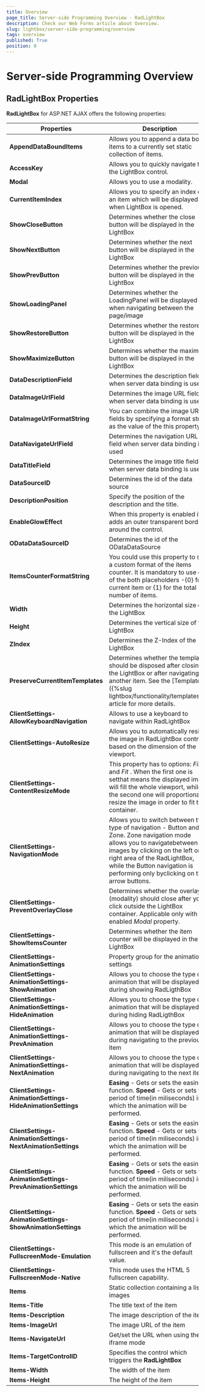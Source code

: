 ```yaml
---
title: Overview
page_title: Server-side Programming Overview - RadLightBox
description: Check our Web Forms article about Overview.
slug: lightbox/server-side-programming/overview
tags: overview
published: True
position: 0
---
```


# Server-side Programming Overview



## RadLightBox Properties

**RadLightBox** for ASP.NET AJAX offers the following properties:


| Properties | Description |
| ------ | ------ |
| **AppendDataBoundItems** |Allows you to append a data bound items to a currently set static collection of items.|
| **AccessKey** |Allows you to quickly navigate to the LightBox control.|
| **Modal** |Allows you to use a modality.|
| **CurrentItemIndex** |Allows you to specify an index of an item which will be displayed when LightBox is opened.|
| **ShowCloseButton** |Determines whether the close button will be displayed in the LightBox|
| **ShowNextButton** |Determines whether the next button will be displayed in the LightBox|
| **ShowPrevButton** |Determines whether the previous button will be displayed in the LightBox|
| **ShowLoadingPanel** |Determines whether the LoadingPanel will be displayed when navigating between the page/image|
| **ShowRestoreButton** |Determines whether the restore button will be displayed in the LightBox|
| **ShowMaximizeButton** |Determines whether the maximize button will be displayed in the LightBox|
| **DataDescriptionField** |Determines the description field when server data binding is used|
| **DataImageUrlField** |Determines the image URL field when server data binding is used|
| **DataImageUrlFormatString** |You can combine the image URL fields by specifying a format string as the value of the this property.|
| **DataNavigateUrlField** |Determines the navigation URL field when server data binding is used|
| **DataTitleField** |Determines the image title field when server data binding is used|
| **DataSourceID** |Determines the id of the data source|
| **DescriptionPosition** |Specify the position of the description and the title.|
| **EnableGlowEffect** |When this property is enabled it adds an outer transparent border around the control.|
| **ODataDataSourceID** |Determines the id of the ODataDataSource|
| **ItemsCounterFormatString** |You could use this property to set a custom format of the items counter. It is mandatory to use one of the both placeholders -{0} for current item or {1} for the total number of items.|
| **Width** |Determines the horizontal size of the LightBox|
| **Height** |Determines the vertical size of the LightBox|
| **ZIndex** |Determines the Z-Index of the LightBox|
| **PreserveCurrentItemTemplates** |Determines whether the template should be disposed after closing the LightBox or after navigating to another item. See the [Templates]({%slug lightbox/functionality/templates%}) article for more details.|
| **ClientSettings-AllowKeyboardNavigation** |Allows to use a keyboard to navigate within RadLightBox|
| **ClientSettings-AutoResize** |Allows you to automatically resize the image in RadLightBox control based on the dimension of the viewport.|
| **ClientSettings-ContentResizeMode** |This property has to options: *Fill* and *Fit* . When the first one is setthat means the displayed image will fill the whole viewport, while the second one will proportionally resize the image in order to fit the container.|
| **ClientSettings-NavigationMode** |Allows you to switch between two type of navigation - Button and Zone. Zone navigation mode allows you to navigatebetween the images by clicking on the left or right area of the RadLightBox, while the Button navigation is performing only byclicking on the arrow buttons.|
| **ClientSettings-PreventOverlayClose** |Determines whether the overlay (modality) should close after you click outside the LightBox container. Applicable only with enabled *Modal* property.|
| **ClientSettings-ShowItemsCounter** |Determines whether the item counter will be displayed in the LightBox|
| **ClientSettings-AnimationSettings**| Property group for the animation settings|
| **ClientSettings-AnimationSettings-ShowAnimation**| Allows you to choose the type of animation that will be displayed during showing RadLigthBox|
| **ClientSettings-AnimationSettings-HideAnimation**| Allows you to choose the type of animation that will be displayed during hiding RadLigthBox|
| **ClientSettings-AnimationSettings-PrevAnimation**| Allows you to choose the type of animation that will be displayed during navigating to the previous item|
| **ClientSettings-AnimationSettings-NextAnimation**| Allows you to choose the type of animation that will be displayed during navigating to the next item|
| **ClientSettings-AnimationSettings-HideAnimationSettings**| **Easing** - Gets or sets the easing function. **Speed** - Gets or sets the period of time(in miliseconds) in which the animation will be performed.|
| **ClientSettings-AnimationSettings-NextAnimationSettings**| **Easing** - Gets or sets the easing function. **Speed** - Gets or sets the period of time(in miliseconds) in which the animation will be performed.|
| **ClientSettings-AnimationSettings-PrevAnimationSettings**| **Easing** - Gets or sets the easing function. **Speed** - Gets or sets the period of time(in miliseconds) in which the animation will be performed.|
| **ClientSettings-AnimationSettings-ShowAnimationSettings**| **Easing** - Gets or sets the easing function. **Speed** - Gets or sets the period of time(in miliseconds) in which the animation will be performed.|
| **ClientSettings-FullscreenMode-Emulation**| This mode is an emulation of fullscreen and it's the default value.|
| **ClientSettings-FullscreenMode-Native**| This mode uses the HTML 5 fullscreen capability.|
| **Items**| Static collection containing a list of images|
| **Items-Title**| The title text of the item|
| **Items-Description**|The image description of the item|
| **Items-ImageUrl**|The image URL of the item|
| **Items-NavigateUrl**| Get/set the URL when using the iframe mode|
| **Items-TargetControlID**| Specifies the control which triggers the **RadLightBox**|
| **Items-Width**| The width of the item|
| **Items-Height**| The height of the item|
